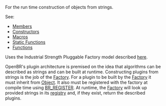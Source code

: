 <!-- FACTORY -->

For the run time construction of objects from strings.

See:

* [Members](members.md)
* [Constructors](constructors.md)
* [Macros](macros.md)
* [Static Functions](statics.md)
* [Functions](functions.md)

Uses the Industrial Strength Pluggable Factory model described [here](http://adtmag.com/articles/2000/09/25/industrial-strength-pluggable-factories.aspx).

OpenBR's plugin architecture is premised on the idea that algorithms can be described as strings and can be built at runtime. Constructing plugins from strings is the job of the [Factory](factory.md). For a plugin to be built by the [Factory](factory.md) it must inherit from [Object](../object/object.md). It also must be registered with the factory at compile time using [BR_REGISTER](macros.md#br_register). At runtime, the [Factory](factory.md) will look up provided strings in its [registry](members.md#registry) and, if they exist, return the described plugins.